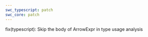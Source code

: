 ```yaml
---
swc_typescript: patch
swc_core: patch
---
```


fix(typescript): Skip the body of ArrowExpr in type usage analysis 
